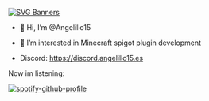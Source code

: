 [![SVG Banners](https://svg-banners.vercel.app/api?type=origin&text1=Angelillo15%20Studios&text2=Java%20and%20nodejs%20developer&width=800&height=400)](https://github.com/Akshay090/svg-banners)

- 👋 Hi, I’m @Angelillo15
- 👀 I’m interested in Minecraft spigot plugin development

- Discord: https://discord.angelillo15.es

Now im listening:

[![spotify-github-profile](https://spotify-github-profile.vercel.app/api/view?uid=angelmg5555&cover_image=true&theme=default&bar_color=53b14f&bar_color_cover=false)](https://spotify-github-profile.vercel.app/api/view?uid=angelmg5555&redirect=true)


<!---
Angelillo15/Angelillo15 is a ✨ special ✨ repository because its `README.md` (this file) appears on your GitHub profile.
You can click the Preview link to take a look at your changes.
--->
